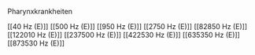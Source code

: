 Pharynxkrankheiten

[[40 Hz (E)]]
[[500 Hz (E)]]
[[950 Hz (E)]]
[[2750 Hz (E)]]
[[82850 Hz (E)]]
[[122010 Hz (E)]]
[[237500 Hz (E)]]
[[422530 Hz (E)]]
[[635350 Hz (E)]]
[[873530 Hz (E)]]